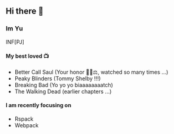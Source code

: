 ## Hi there 👋

### Im Yu

INF[PJ]

#### My best loved 📺

- Better Call Saul (Your honor 🧑‍⚖️⚖️, watched so many times ...)
- Peaky Blinders (Tommy Shelby !!!)
- Breaking Bad (Yo yo yo biaaaaaaaatch)
- The Walking Dead (earlier chapters ...)

#### I am recently focusing on
- Rspack
- Webpack
